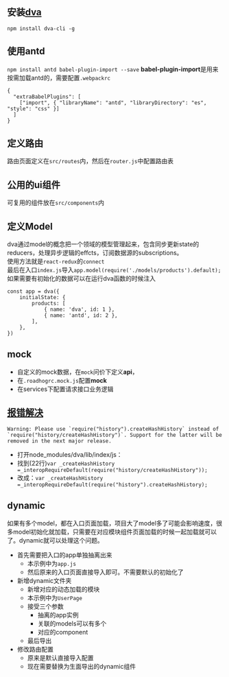 ## 安装[dva](https://dvajs.com/)
``npm install dva-cli -g``  

## 使用antd
``npm install antd babel-plugin-import --save``
**babel-plugin-import**是用来按需加载antd的，需要配置``.webpackrc``
```
{
  "extraBabelPlugins": [
    ["import", { "libraryName": "antd", "libraryDirectory": "es", "style": "css" }]
  ]
}
```

## 定义路由
路由页面定义在``src/routes``内，然后在``router.js``中配置路由表

## 公用的ui组件
可复用的组件放在``src/components``内

## 定义Model
dva通过model的概念把一个领域的模型管理起来，包含同步更新state的reducers，处理异步逻辑的effcts，订阅数据源的subscriptions。  
使用方法就是``react-redux``的``connect``  
最后在入口``index.js``导入``app.model(require('./models/products').default);``  
如果需要有初始化的数据可以在运行dva函数的时候注入
```
const app = dva({
    initialState: {
        products: [
            { name: 'dva', id: 1 },
            { name: 'antd', id: 2 },
        ],
    },
})
```

## mock
- 自定义的mock数据，在``mock``问价下定义**api**，
- 在``.roadhogrc.mock.js``配置**mock**
- 在services下配置请求接口业务逻辑


## [报错解决](https://github.com/dvajs/dva/issues/2115)
```
Warning: Please use `require("history").createHashHistory` instead of `require("history/createHashHistory")`. Support for the latter will be removed in the next major release.
```
- 打开node_modules/dva/lib/index/js：
- 找到(22行)``var _createHashHistory =_interopRequireDefault(require("history/createHashHistory"));``
- 改成：``var _createHashHistory =_interopRequireDefault(require("history").createHashHistory);``

## dynamic
如果有多个model，都在入口页面加载，项目大了model多了可能会影响速度，很多model初始化就加载，只需要在对应模块组件页面加载的时候一起加载就可以了。dynamic就可以处理这个问题。
- 首先需要把入口的app单独抽离出来
  - 本示例中为``app.js``
  - 然后原来的入口页面直接导入即可。不需要默认的初始化了
- 新增dynamic文件夹
  - 新增对应的动态加载的模块
  - 本示例中为``UserPage``
  - 接受三个参数
    - 抽离的app实例
    - 关联的models可以有多个
    - 对应的component
  - 最后导出
- 修改路由配置
  - 原来是默认直接导入配置
  - 现在需要替换为生面导出的dynamic组件